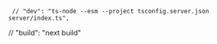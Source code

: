      // "dev": "ts-node --esm --project tsconfig.server.json server/index.ts",

// "build": "next build"
